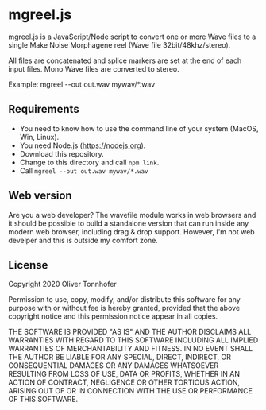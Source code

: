 mgreel.js
=========

mgreel.js is a JavaScript/Node script to convert one or more Wave files to a
single Make Noise Morphagene reel (Wave file 32bit/48khz/stereo).

All files are concatenated and splice markers are set at the end of each
input files. Mono Wave files are converted to stereo.

Example:
     mgreel --out out.wav mywav/*.wav


Requirements
------------

- You need to know how to use the command line of your system (MacOS, Win, Linux).
- You need Node.js (https://nodejs.org).
- Download this repository.
- Change to this directory and call `npm link`.
- Call `mgreel --out out.wav mywav/*.wav`


Web version
-----------

Are you a web developer? The wavefile module works in web browsers and it
should be possible to build a standalone version that can run inside any modern
web browser, including drag & drop support. However, I'm not web develper and
this is outside my comfort zone.


License
-------

Copyright 2020 Oliver Tonnhofer

Permission to use, copy, modify, and/or distribute this software for any
purpose with or without fee is hereby granted, provided that the above
copyright notice and this permission notice appear in all copies.

THE SOFTWARE IS PROVIDED "AS IS" AND THE AUTHOR DISCLAIMS ALL WARRANTIES WITH
REGARD TO THIS SOFTWARE INCLUDING ALL IMPLIED WARRANTIES OF MERCHANTABILITY AND
FITNESS. IN NO EVENT SHALL THE AUTHOR BE LIABLE FOR ANY SPECIAL, DIRECT,
INDIRECT, OR CONSEQUENTIAL DAMAGES OR ANY DAMAGES WHATSOEVER RESULTING FROM
LOSS OF USE, DATA OR PROFITS, WHETHER IN AN ACTION OF CONTRACT, NEGLIGENCE OR
OTHER TORTIOUS ACTION, ARISING OUT OF OR IN CONNECTION WITH THE USE OR
PERFORMANCE OF THIS SOFTWARE.
